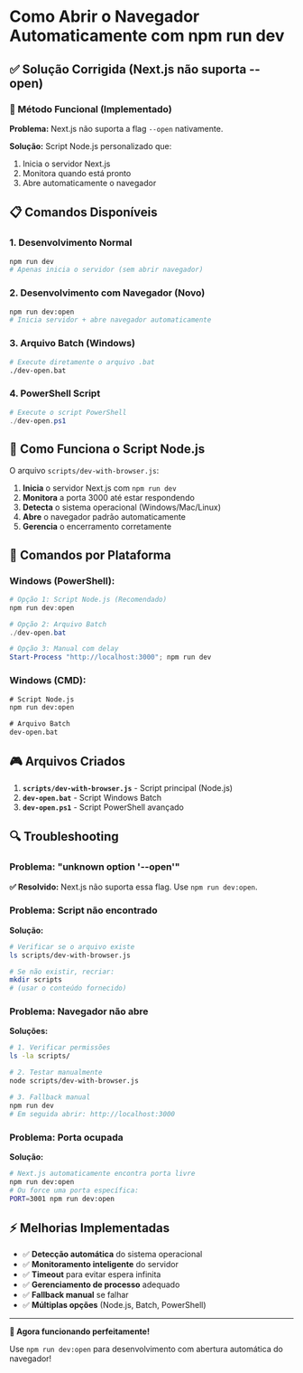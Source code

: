 # Como Abrir o Navegador Automaticamente com npm run dev

## ✅ Solução Corrigida (Next.js não suporta --open)

### 🚀 Método Funcional (Implementado)

**Problema:** Next.js não suporta a flag `--open` nativamente.

**Solução:** Script Node.js personalizado que:
1. Inicia o servidor Next.js
2. Monitora quando está pronto
3. Abre automaticamente o navegador

## 📋 Comandos Disponíveis

### 1. **Desenvolvimento Normal**
```bash
npm run dev
# Apenas inicia o servidor (sem abrir navegador)
```

### 2. **Desenvolvimento com Navegador (Novo)**
```bash
npm run dev:open
# Inicia servidor + abre navegador automaticamente
```

### 3. **Arquivo Batch (Windows)**
```bash
# Execute diretamente o arquivo .bat
./dev-open.bat
```

### 4. **PowerShell Script**
```powershell
# Execute o script PowerShell
./dev-open.ps1
```

## 🔧 Como Funciona o Script Node.js

O arquivo `scripts/dev-with-browser.js`:

1. **Inicia** o servidor Next.js com `npm run dev`
2. **Monitora** a porta 3000 até estar respondendo
3. **Detecta** o sistema operacional (Windows/Mac/Linux)
4. **Abre** o navegador padrão automaticamente
5. **Gerencia** o encerramento corretamente

## 🎯 Comandos por Plataforma

### Windows (PowerShell):
```powershell
# Opção 1: Script Node.js (Recomendado)
npm run dev:open

# Opção 2: Arquivo Batch
./dev-open.bat

# Opção 3: Manual com delay
Start-Process "http://localhost:3000"; npm run dev
```

### Windows (CMD):
```cmd
# Script Node.js
npm run dev:open

# Arquivo Batch
dev-open.bat
```

## 🎮 Arquivos Criados

1. **`scripts/dev-with-browser.js`** - Script principal (Node.js)
2. **`dev-open.bat`** - Script Windows Batch
3. **`dev-open.ps1`** - Script PowerShell avançado

## 🔍 Troubleshooting

### Problema: "unknown option '--open'"
**✅ Resolvido:** Next.js não suporta essa flag. Use `npm run dev:open`.

### Problema: Script não encontrado
**Solução:**
```bash
# Verificar se o arquivo existe
ls scripts/dev-with-browser.js

# Se não existir, recriar:
mkdir scripts
# (usar o conteúdo fornecido)
```

### Problema: Navegador não abre
**Soluções:**
```bash
# 1. Verificar permissões
ls -la scripts/

# 2. Testar manualmente
node scripts/dev-with-browser.js

# 3. Fallback manual
npm run dev
# Em seguida abrir: http://localhost:3000
```

### Problema: Porta ocupada
**Solução:**
```bash
# Next.js automaticamente encontra porta livre
npm run dev:open
# Ou force uma porta específica:
PORT=3001 npm run dev:open
```

## ⚡ Melhorias Implementadas

- ✅ **Detecção automática** do sistema operacional
- ✅ **Monitoramento inteligente** do servidor
- ✅ **Timeout** para evitar espera infinita
- ✅ **Gerenciamento de processo** adequado
- ✅ **Fallback manual** se falhar
- ✅ **Múltiplas opções** (Node.js, Batch, PowerShell)

---

**🎉 Agora funcionando perfeitamente!**

Use `npm run dev:open` para desenvolvimento com abertura automática do navegador!
